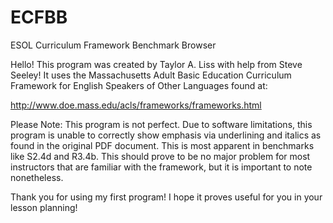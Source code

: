 # ECFBB
ESOL Curriculum Framework Benchmark Browser

Hello! This program was created by Taylor A. Liss with help from Steve Seeley! It uses 
the Massachusetts Adult Basic Education Curriculum Framework for English Speakers of Other Languages 
found at:
    
http://www.doe.mass.edu/acls/frameworks/frameworks.html
    
Please Note: This program is not perfect. Due to software limitations, this program is unable to correctly 
show emphasis via underlining and italics as found in the original PDF document. This is most apparent in 
benchmarks like S2.4d and R3.4b. This should prove to be no major problem for most instructors that are 
familiar with the framework, but it is important to note nonetheless. 

Thank you for using my first program! I hope it proves useful for you in your lesson planning!
